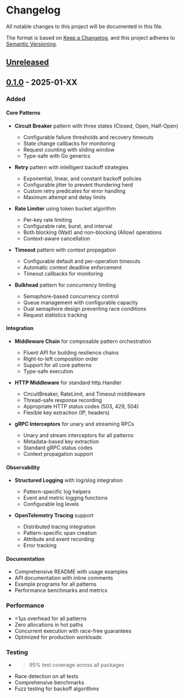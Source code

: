 # Changelog

All notable changes to this project will be documented in this file.

The format is based on [Keep a Changelog](https://keepachangelog.com/en/1.0.0/),
and this project adheres to [Semantic Versioning](https://semver.org/spec/v2.0.0.html).

## [Unreleased]

## [0.1.0] - 2025-01-XX

### Added

#### Core Patterns
- **Circuit Breaker** pattern with three states (Closed, Open, Half-Open)
  - Configurable failure thresholds and recovery timeouts
  - State change callbacks for monitoring
  - Request counting with sliding window
  - Type-safe with Go generics

- **Retry** pattern with intelligent backoff strategies
  - Exponential, linear, and constant backoff policies
  - Configurable jitter to prevent thundering herd
  - Custom retry predicates for error handling
  - Maximum attempt and delay limits

- **Rate Limiter** using token bucket algorithm
  - Per-key rate limiting
  - Configurable rate, burst, and interval
  - Both blocking (Wait) and non-blocking (Allow) operations
  - Context-aware cancellation

- **Timeout** pattern with context propagation
  - Configurable default and per-operation timeouts
  - Automatic context deadline enforcement
  - Timeout callbacks for monitoring

- **Bulkhead** pattern for concurrency limiting
  - Semaphore-based concurrency control
  - Queue management with configurable capacity
  - Dual semaphore design preventing race conditions
  - Request statistics tracking

#### Integration
- **Middleware Chain** for composable pattern orchestration
  - Fluent API for building resilience chains
  - Right-to-left composition order
  - Support for all core patterns
  - Type-safe execution

- **HTTP Middleware** for standard http.Handler
  - CircuitBreaker, RateLimit, and Timeout middleware
  - Thread-safe response recording
  - Appropriate HTTP status codes (503, 429, 504)
  - Flexible key extraction (IP, headers)

- **gRPC Interceptors** for unary and streaming RPCs
  - Unary and stream interceptors for all patterns
  - Metadata-based key extraction
  - Standard gRPC status codes
  - Context propagation support

#### Observability
- **Structured Logging** with log/slog integration
  - Pattern-specific log helpers
  - Event and metric logging functions
  - Configurable log levels

- **OpenTelemetry Tracing** support
  - Distributed tracing integration
  - Pattern-specific span creation
  - Attribute and event recording
  - Error tracking

#### Documentation
- Comprehensive README with usage examples
- API documentation with inline comments
- Example programs for all patterns
- Performance benchmarks and metrics

### Performance
- <1µs overhead for all patterns
- Zero allocations in hot paths
- Concurrent execution with race-free guarantees
- Optimized for production workloads

### Testing
- >95% test coverage across all packages
- Race detection on all tests
- Comprehensive benchmarks
- Fuzz testing for backoff algorithms

[Unreleased]: https://github.com/felixgeelhaar/fortify/compare/v0.1.0...HEAD
[0.1.0]: https://github.com/felixgeelhaar/fortify/releases/tag/v0.1.0